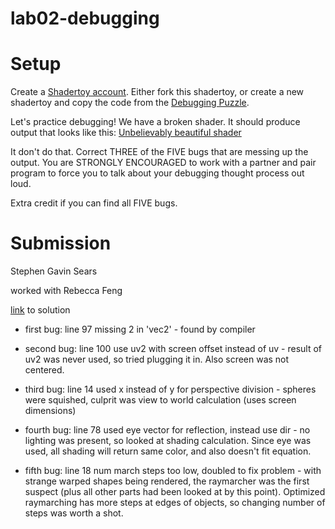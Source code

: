 # lab02-debugging

# Setup 

Create a [Shadertoy account](https://www.shadertoy.com/). Either fork this shadertoy, or create a new shadertoy and copy the code from the [Debugging Puzzle](https://www.shadertoy.com/view/flGfRc).

Let's practice debugging! We have a broken shader. It should produce output that looks like this:
[Unbelievably beautiful shader](https://user-images.githubusercontent.com/1758825/200729570-8e10a37a-345d-4aff-8eff-6baf54a32a40.webm)

It don't do that. Correct THREE of the FIVE bugs that are messing up the output. You are STRONGLY ENCOURAGED to work with a partner and pair program to force you to talk about your debugging thought process out loud.

Extra credit if you can find all FIVE bugs.

# Submission

Stephen Gavin Sears

worked with Rebecca Feng

[link](https://www.shadertoy.com/view/WcffDl) to solution

- first bug: line 97 missing 2 in 'vec2' - found by compiler 

- second bug: line 100 use uv2 with screen offset instead of uv - result of uv2 was never used, so tried plugging it in. Also screen was not centered.

- third bug: line 14 used x instead of y for perspective division - spheres were squished, culprit was view to world calculation (uses screen dimensions)

- fourth bug: line 78 used eye vector for reflection, instead use dir - no lighting was present, so looked at shading calculation. Since eye was used, all shading will return same color, and also doesn't fit equation.

- fifth bug: line 18 num march steps too low, doubled to fix problem - with strange warped shapes being rendered, the raymarcher was the first suspect (plus all other parts had been looked at by this point). Optimized raymarching has more steps at edges of objects, so changing number of steps was worth a shot.
